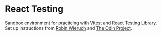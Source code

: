 # React Testing

Sandbox environment for practicing with Vitest and React Testing Library. Set up instructions from [Robin Wieruch](https://www.robinwieruch.de/vitest-react-testing-library/) and [The Odin Project](https://www.theodinproject.com/lessons/node-path-react-new-introduction-to-react-testing).
